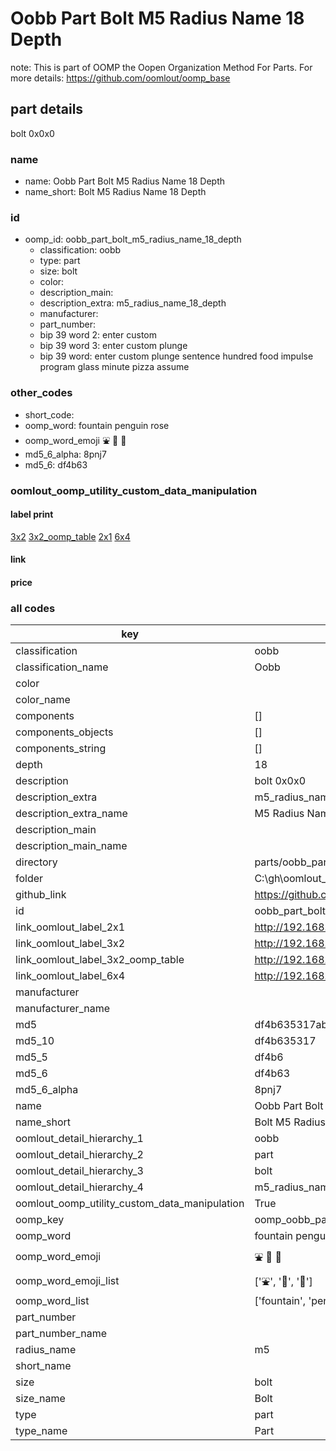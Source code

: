 # Oobb Part Bolt M5 Radius Name 18 Depth  

note: This is part of OOMP the Oopen Organization Method For Parts. For more details: https://github.com/oomlout/oomp_base

##  part details
  



bolt 0x0x0



### name
* name: Oobb Part Bolt M5 Radius Name 18 Depth
* name_short: Bolt M5 Radius Name 18 Depth
### id
* oomp_id: oobb_part_bolt_m5_radius_name_18_depth
  * classification: oobb
  * type: part
  * size: bolt
  * color: 
  * description_main: 
  * description_extra: m5_radius_name_18_depth
  * manufacturer: 
  * part_number: 
  * bip 39 word 2: enter custom
  * bip 39 word 3: enter custom plunge
  * bip 39 word: enter custom plunge sentence hundred food impulse program glass minute pizza assume

### other_codes
* short_code: 
* oomp_word: fountain penguin rose
* oomp_word_emoji :fountain: :penguin: :rose:
* md5_6_alpha: 8pnj7
* md5_6: df4b63






### oomlout_oomp_utility_custom_data_manipulation
#### label print
[3x2](http://192.168.1.245:1112/?label=oomp%208pnj7)
[3x2_oomp_table](http://192.168.1.108:1112/?label=oomp%208pnj7)
[2x1](http://192.168.1.242:1112/?label=oomp%208pnj7)
[6x4](http://192.168.1.55:1112/?label=oomp%208pnj7)    

#### link

                              

#### price







### all codes 
| key | value |  
| --- | --- |  
| classification | oobb |  
| classification_name | Oobb |  
| color |  |  
| color_name |  |  
| components | [] |  
| components_objects | [] |  
| components_string | [] |  
| depth | 18 |  
| description | bolt 0x0x0 |  
| description_extra | m5_radius_name_18_depth |  
| description_extra_name | M5 Radius Name 18 Depth |  
| description_main |  |  
| description_main_name |  |  
| directory | parts/oobb_part_bolt_m5_radius_name_18_depth |  
| folder | C:\gh\oomlout_oobb_version_4_generated_parts\parts\oobb_part_bolt_m5_radius_name_18_depth |  
| github_link | https://github.com/oomlout/oomlout_oomp_part_src/tree/main/parts/oobb_part_bolt_m5_radius_name_18_depth |  
| id | oobb_part_bolt_m5_radius_name_18_depth |  
| link_oomlout_label_2x1 | http://192.168.1.242:1112/?label=oomp%208pnj7 |  
| link_oomlout_label_3x2 | http://192.168.1.245:1112/?label=oomp%208pnj7 |  
| link_oomlout_label_3x2_oomp_table | http://192.168.1.108:1112/?label=oomp%208pnj7 |  
| link_oomlout_label_6x4 | http://192.168.1.55:1112/?label=oomp%208pnj7 |  
| manufacturer |  |  
| manufacturer_name |  |  
| md5 | df4b635317abee456b379c3f4dcda25b |  
| md5_10 | df4b635317 |  
| md5_5 | df4b6 |  
| md5_6 | df4b63 |  
| md5_6_alpha | 8pnj7 |  
| name | Oobb Part Bolt M5 Radius Name 18 Depth |  
| name_short | Bolt M5 Radius Name 18 Depth |  
| oomlout_detail_hierarchy_1 | oobb |  
| oomlout_detail_hierarchy_2 | part |  
| oomlout_detail_hierarchy_3 | bolt |  
| oomlout_detail_hierarchy_4 | m5_radius_name_18_depth |  
| oomlout_oomp_utility_custom_data_manipulation | True |  
| oomp_key | oomp_oobb_part_bolt_m5_radius_name_18_depth |  
| oomp_word | fountain penguin rose |  
| oomp_word_emoji | :fountain: :penguin: :rose: |  
| oomp_word_emoji_list | [':fountain:', ':penguin:', ':rose:'] |  
| oomp_word_list | ['fountain', 'penguin', 'rose'] |  
| part_number |  |  
| part_number_name |  |  
| radius_name | m5 |  
| short_name |  |  
| size | bolt |  
| size_name | Bolt |  
| type | part |  
| type_name | Part |  
